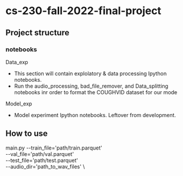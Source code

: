 # cs-230-fall-2022-final-project

## Project structure 

### notebooks

Data_exp
- This section will contain explolatory & data processing Ipython notebooks.
- Run the audio_processing, bad_file_remover, and Data_splitting notebooks inr order to format the COUGHVID dataset for our mode

Model_exp
- Model experiment Ipython notebooks. Leftover from development.

## How to use

main.py --train_file='path/train.parquet' \
        --val_file='path/val.parquet' \
        --test_file='path/test.parquet' \
        --audio_dir='path_to_wav_files' \
